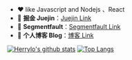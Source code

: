 <!--
**HerryLo/Herrylo** is a ✨ _special_ ✨ repository because its `README.md` (this file) appears on your GitHub profile.

Here are some ideas to get you started:

- 🔭 I’m currently working on ...
- 🌱 I’m currently learning ...
- 👯 I’m looking to collaborate on ...
- 🤔 I’m looking for help with ...
- 💬 Ask me about ...
- 📫 How to reach me: ...
- 😄 Pronouns: ...
- ⚡ Fun fact: ...
-->

- ❤️ like Javascript and Nodejs 、React
- 💬 **掘金 Juejin**：[Juejin Link](https://juejin.cn/user/430664289365608)
- 💬 **Segmentfault**：[Segmentfault Link](https://segmentfault.com/u/herrylo)
- 💬 **个人博客 Blog**：[博客 Link](https://herrylo.github.io)

[![Herrylo's github stats](https://github-readme-stats.vercel.app/api?username=Herrylo)](https://github.com/anuraghazra/github-readme-stats)  [![Top Langs](https://github-readme-stats.vercel.app/api/top-langs/?username=Herrylo&layout=compact)](https://github.com/anuraghazra/github-readme-stats)



